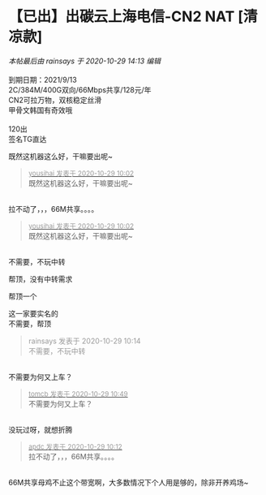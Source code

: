 # 【已出】出碳云上海电信-CN2 NAT [清凉款]


<i class="pstatus"> 本帖最后由 rainsays 于 2020-10-29 14:13 编辑 </i><br />
<br />
到期日期：2021/9/13<br />
2C/384M/400G双向/66Mbps共享/128元/年<br />
CN2可拉万物，双核稳定丝滑<br />
甲骨文韩国有奇效哦<br />
<br />
120出<br />
签名TG直达<img id="aimg_C9LcY" onclick="zoom(this, this.src, 0, 0, 0)" class="zoom" src="https://cdn.jsdelivr.net/gh/hishis/forum-master/public/images/patch.gif" onmouseover="img_onmouseoverfunc(this)" onload="thumbImg(this)" border="0" alt="" />

既然这机器这么好，干嘛要出呢~​​​​​​​​​​​​​​​​

<div class="quote"><blockquote><font size="2"><a href="https://www.hostloc.com/forum.php?mod=redirect&amp;goto=findpost&amp;pid=9367843&amp;ptid=759696" target="_blank"><font color="#999999">yousihai 发表于 2020-10-29 10:02</font></a></font><br />
既然这机器这么好，干嘛要出呢~​​​​​​​​​​​​​​​​</blockquote></div><br />
拉不动了，，，66M共享。。。。

<div class="quote"><blockquote><font size="2"><a href="https://www.hostloc.com/forum.php?mod=redirect&amp;goto=findpost&amp;pid=9367843&amp;ptid=759696" target="_blank"><font color="#999999">yousihai 发表于 2020-10-29 10:02</font></a></font><br />
既然这机器这么好，干嘛要出呢~​​​​​​​​​​​​​​​​</blockquote></div><br />
不需要，不玩中转<img id="aimg_DrorL" onclick="zoom(this, this.src, 0, 0, 0)" class="zoom" src="https://cdn.jsdelivr.net/gh/hishis/forum-master/public/images/patch.gif" onmouseover="img_onmouseoverfunc(this)" onload="thumbImg(this)" border="0" alt="" />

帮顶，没有中转需求

帮顶一个

这一家要实名的<br />
不需要，帮顶

<div class="quote"><blockquote><font color="#999999">rainsays 发表于 2020-10-29 10:14</font><br />
<font color="#999999">不需要，不玩中转</font></blockquote></div><br />
不需要为何又上车？

<div class="quote"><blockquote><font size="2"><a href="https://www.hostloc.com/forum.php?mod=redirect&amp;goto=findpost&amp;pid=9368129&amp;ptid=759696" target="_blank"><font color="#999999">tomcb 发表于 2020-10-29 10:49</font></a></font><br />
不需要为何又上车？</blockquote></div><br />
没玩过呀，就想折腾<img id="aimg_P2o5k" onclick="zoom(this, this.src, 0, 0, 0)" class="zoom" src="https://cdn.jsdelivr.net/gh/hishis/forum-master/public/images/patch.gif" onmouseover="img_onmouseoverfunc(this)" onload="thumbImg(this)" border="0" alt="" />

<div class="quote"><blockquote><font size="2"><a href="https://www.hostloc.com/forum.php?mod=redirect&amp;goto=findpost&amp;pid=9367888&amp;ptid=759696" target="_blank"><font color="#999999">apdc 发表于 2020-10-29 10:12</font></a></font><br />
拉不动了，，，66M共享。。。。</blockquote></div><br />
66M共享母鸡不止这个带宽啊，大多数情况下个人用是够的，除非开养鸡场~
